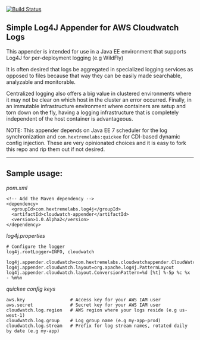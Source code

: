 [![Build Status](https://travis-ci.org/hextremelabs/aws-cloudwatch-log4j-appender.svg?branch=master)](https://travis-ci.org/hextremelabs/aws-cloudwatch-log4j-appender)

Simple Log4J Appender for AWS Cloudwatch Logs
------------
This appender is intended for use in a Java EE environment that supports Log4J for per-deployment logging (e.g WildFly)

It is often desired that logs be aggregated in specialized logging services as opposed to files because that way
they can be easily made searchable, analyzable and monitorable.

Centralized logging also offers a big value in clustered environments where it may not be clear on which host 
in the cluster an error occurred. Finally, in an immutable infrastructure environment where containers are setup and torn down on the fly, having a logging infrastructure that is completely independent of the host container is advantageous.


NOTE: This appender depends on Java EE 7 scheduler for the log synchronization and `com.hextremelabs:quickee` for
CDI-based dynamic config injection. These are very opinionated choices and it is easy to fork this repo and rip them out if not desired.


---
Sample usage:
---

*pom.xml*
```
<!-- Add the Maven dependency -->
<dependency>
  <groupId>com.hextremelabs.log4j</groupId>
  <artifactId>cloudwatch-appender</artifactId>
  <version>1.0.Alpha2</version>
</dependency>
```

*log4j.properties*
```
# Configure the logger
log4j.rootLogger=INFO, cloudwatch

log4j.appender.cloudwatch=com.hextremelabs.cloudwatchappender.CloudWatchAppender
log4j.appender.cloudwatch.layout=org.apache.log4j.PatternLayout
log4j.appender.cloudwatch.layout.ConversionPattern=%d [%t] %-5p %c %x - %m%n
```

*quickee config keys*
```
aws.key                 # Access key for your AWS IAM user
aws.secret              # Secret key for your AWS IAM user
cloudwatch.log.region   # AWS region where your logs reside (e.g us-west-1)
cloudwatch.log.group    # Log group name (e.g my-app-prod)
cloudwatch.log.stream   # Prefix for log stream names, rotated daily by date (e.g my-app)
```
